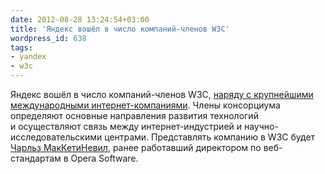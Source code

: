 ```yaml
---
date: 2012-08-28 13:24:54+03:00
title: 'Яндекс вошёл в число компаний-членов W3C'
wordpress_id: 638
tags:
- yandex
- w3c
---
```


Яндекс вошёл в число компаний-членов W3C, [наряду с крупнейшими международными интернет-компаниями][1]. Члены консорциума определяют основные направления развития технологий и осуществляют связь между интернет-индустрией и научно-исследовательскими центрами. Представлять компанию в W3C будет [Чарльз МакКетиНевил][2], ранее работавший директором по веб-стандартам в Opera Software.

[1]: http://www.w3.org/Consortium/Member/List#xY
[2]: http://linkedin.com/in/chaals
